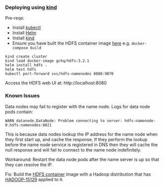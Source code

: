 ### Deploying using [kind](https://kind.sigs.k8s.io/)

Pre-reqs:
* Install [kubectl](https://kubernetes.io/docs/tasks/tools/install-kubectl/)
* Install [Helm](https://github.com/helm/helm/releases)
* Install [kind](https://kind.sigs.k8s.io/docs/user/quick-start/)
* Ensure you have built the HDFS container image [here](../../docker/hdfs/) e.g. `docker-compose build`

```
kind create cluster
kind load docker-image gchq/hdfs:3.2.1
helm install hdfs .
helm test hdfs
kubectl port-forward svc/hdfs-namenodes 8080:9870
```

Access the HDFS web UI at: http://localhost:8080

### Known Issues

Data nodes may fail to register with the name node. Logs for data node pods contain:
```
WARN datanode.DataNode: Problem connecting to server: hdfs-namenode-0.hdfs-namenodes:8021
```
This is because data nodes lookup the IP address for the name node when they first start up, and cache the response. If they perform the lookup before the name node service is registered in DNS then they will cache the null response and will fail to connect to the name node indefinitely.

Workaround: Restart the data node pods after the name server is up so that they can resolve the IP.

Fix: Build the [HDFS container](../../docker/hdfs/) image with a Hadoop distribution that has [HADOOP-15129](https://jira.apache.org/jira/browse/HADOOP-15129) applied to it.
